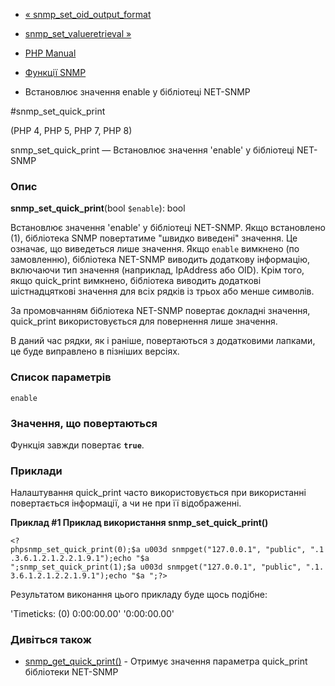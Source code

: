 - [«
snmp_set_oid_output_format](function.snmp-set-oid-output-format.md)
- [snmp_set_valueretrieval »](function.snmp-set-valueretrieval.md)

- [PHP Manual](index.md)
- [Функції SNMP](ref.snmp.md)
- Встановлює значення enable у бібліотеці NET-SNMP

#snmp_set_quick_print

(PHP 4, PHP 5, PHP 7, PHP 8)

snmp_set_quick_print — Встановлює значення 'enable' у бібліотеці
NET-SNMP

### Опис

**snmp_set_quick_print**(bool `$enable`): bool

Встановлює значення 'enable' у бібліотеці NET-SNMP. Якщо встановлено
(1), бібліотека SNMP повертатиме "швидко виведені" значення. Це
означає, що виведеться лише значення. Якщо `enable` вимкнено (по
замовленню), бібліотека NET-SNMP виводить додаткову інформацію,
включаючи тип значення (наприклад, IpAddress або OID). Крім того, якщо
quick_print вимкнено, бібліотека виводить додаткові
шістнадцяткові значення для всіх рядків із трьох або менше символів.

За промовчанням бібліотека NET-SNMP повертає докладні значення,
quick_print використовується для повернення лише значення.

В даний час рядки, як і раніше, повертаються з додатковими
лапками, це буде виправлено в пізніших версіях.

### Список параметрів

`enable`

### Значення, що повертаються

Функція завжди повертає **`true`**.

### Приклади

Налаштування quick_print часто використовується при використанні повертається
інформації, а чи не при її відображенні.

**Приклад #1 Приклад використання **snmp_set_quick_print()****

` <?phpsnmp_set_quick_print(0);$a u003d snmpget("127.0.0.1", "public", ".1.3.6.1.2.1.2.2.1.9.1");echo "$a
";snmp_set_quick_print(1);$a u003d snmpget("127.0.0.1", "public", ".1.3.6.1.2.1.2.2.1.9.1");echo "$a
";?> `

Результатом виконання цього прикладу буде щось подібне:

'Timeticks: (0) 0:00:00.00'
'0:00:00.00'

### Дивіться також

- [snmp_get_quick_print()](function.snmp-get-quick-print.md) -
Отримує значення параметра quick_print бібліотеки NET-SNMP
